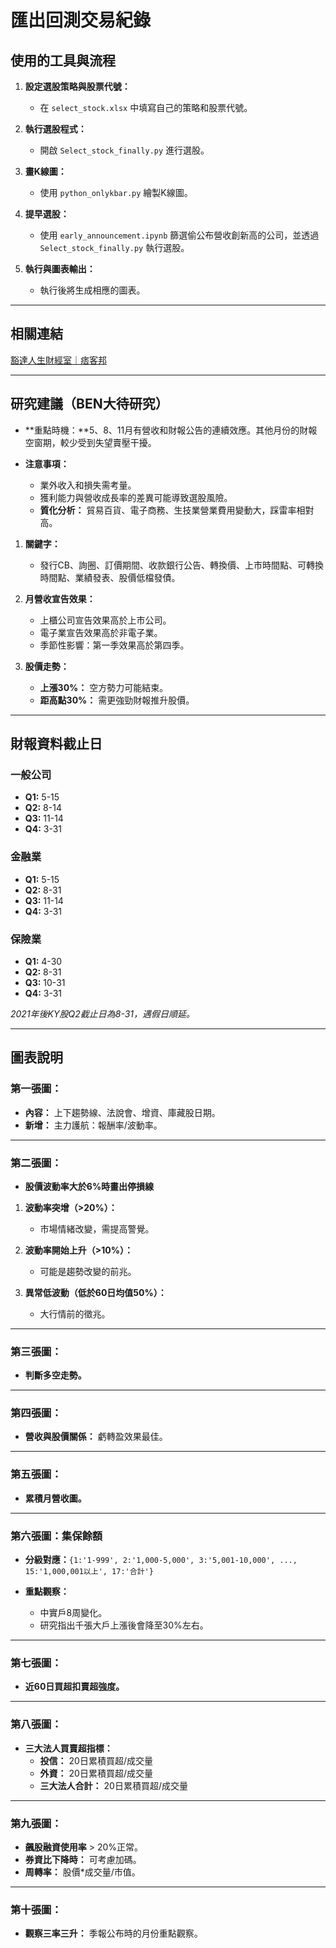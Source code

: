 # **匯出回測交易紀錄**

## 使用的工具與流程

1. **設定選股策略與股票代號：**

   - 在 `select_stock.xlsx` 中填寫自己的策略和股票代號。
2. **執行選股程式：**

   - 開啟 `Select_stock_finally.py` 進行選股。
3. **畫K線圖：**

   - 使用 `python_onlykbar.py` 繪製K線圖。
4. **提早選股：**

   - 使用 `early_announcement.ipynb` 篩選偷公布營收創新高的公司，並透過 `Select_stock_finally.py` 執行選股。
5. **執行與圖表輸出：**

   - 執行後將生成相應的圖表。

---

## **相關連結**

[豁達人生財經室｜痞客邦
](https://huodalife.pixnet.net/blog)

[
](https://huodalife.pixnet.net/blog)

---

## **研究建議（BEN大待研究）**

- **重點時機：**5、8、11月有營收和財報公告的連續效應。其他月份的財報空窗期，較少受到失望賣壓干擾。
- **注意事項：**

  - 業外收入和損失需考量。
  - 獲利能力與營收成長率的差異可能導致選股風險。
  - **質化分析：** 貿易百貨、電子商務、生技業營業費用變動大，踩雷率相對高。

1. **關鍵字：**

   * 發行CB、詢圈、訂價期間、收款銀行公告、轉換價、上市時間點、可轉換時間點、業績發表、股價低檔發債。
2. **月營收宣告效果：**

   * 上櫃公司宣告效果高於上市公司。
   * 電子業宣告效果高於非電子業。
   * 季節性影響：第一季效果高於第四季。
3. **股價走勢：**

   * **上漲30%：** 空方勢力可能結束。
   * **距高點30%：** 需更強勁財報推升股價。

---

## **財報資料截止日**

### 一般公司

- **Q1:** 5-15
- **Q2:** 8-14
- **Q3:** 11-14
- **Q4:** 3-31

### 金融業

- **Q1:** 5-15
- **Q2:** 8-31
- **Q3:** 11-14
- **Q4:** 3-31

### 保險業

- **Q1:** 4-30
- **Q2:** 8-31
- **Q3:** 10-31
- **Q4:** 3-31

*2021年後KY股Q2截止日為8-31，遇假日順延。*

---

## **圖表說明**

### **第一張圖：**

- **內容：** 上下趨勢線、法說會、增資、庫藏股日期。
- **新增：** 主力護航：報酬率/波動率。

---

### **第二張圖：**

- **股價波動率大於6%時畫出停損線**

1. **波動率突增（>20%）：**

   - 市場情緒改變，需提高警覺。
2. **波動率開始上升（>10%）：**

   - 可能是趨勢改變的前兆。
3. **異常低波動（低於60日均值50%）：**

   - 大行情前的徵兆。

---

### **第三張圖：**

- **判斷多空走勢。**

---

### **第四張圖：**

- **營收與股價關係：** 虧轉盈效果最佳。

---

### **第五張圖：**

- **累積月營收圖。**

---

### **第六張圖：集保餘額**

- **分級對應：**`{1:'1-999', 2:'1,000-5,000', 3:'5,001-10,000', ..., 15:'1,000,001以上', 17:'合計'}`
- **重點觀察：**

  - 中實戶8周變化。
  - 研究指出千張大戶上漲後會降至30%左右。

---

### **第七張圖：**

- **近60日買超扣賣超強度。**

---

### **第八張圖：**

- **三大法人買賣超指標：**
  - **投信：** 20日累積買超/成交量
  - **外資：** 20日累積買超/成交量
  - **三大法人合計：** 20日累積買超/成交量

---

### **第九張圖：**

- **飆股融資使用率** > 20%正常。
- **券資比下降時：** 可考慮加碼。
- **周轉率：** 股價*成交量/市值。

---

### **第十張圖：**

- **觀察三率三升：** 季報公布時的月份重點觀察。
